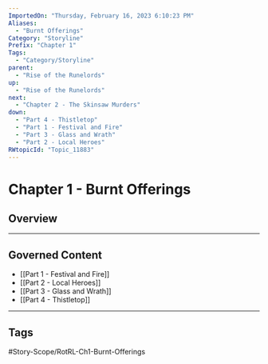 ```yaml
---
ImportedOn: "Thursday, February 16, 2023 6:10:23 PM"
Aliases:
  - "Burnt Offerings"
Category: "Storyline"
Prefix: "Chapter 1"
Tags:
  - "Category/Storyline"
parent:
  - "Rise of the Runelords"
up:
  - "Rise of the Runelords"
next:
  - "Chapter 2 - The Skinsaw Murders"
down:
  - "Part 4 - Thistletop"
  - "Part 1 - Festival and Fire"
  - "Part 3 - Glass and Wrath"
  - "Part 2 - Local Heroes"
RWtopicId: "Topic_11883"
---
```

# Chapter 1 - Burnt Offerings
## Overview
---
## Governed Content
- [[Part 1 - Festival and Fire]]
- [[Part 2 - Local Heroes]]
- [[Part 3 - Glass and Wrath]]
- [[Part 4 - Thistletop]]


---
## Tags
#Story-Scope/RotRL-Ch1-Burnt-Offerings

